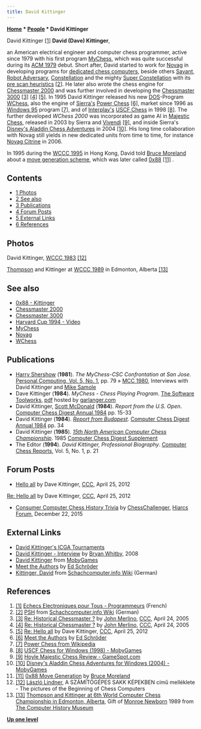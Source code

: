 ```yaml
---
title: David Kittinger
---
```

**[Home](Home "Home") * [People](People "People") * David Kittinger**

[](http://pagesperso-orange.fr/Eric.Terrien/page4/page2/page2.html) David Kittinger <a id="cite-note-1" href="#cite-ref-1">[1]</a>
**David (Dave) Kittinger**,

an American electrical engineer and computer chess programmer, active since 1979 with his first program [MyChess](MyChess "MyChess"), which was quite successful during its [ACM 1979](ACM_1979 "ACM 1979") debut. Short after, David started to work for [Novag](Novag "Novag") in developing programs for [dedicated chess computers](Dedicated_Chess_Computers "Dedicated Chess Computers"), beside others [Savant](Savant "Savant"), [Robot Adversary](Robot_Adversary "Robot Adversary"), [Constellation](Constellation "Constellation") and the mighty [Super Constellation](Super_Constellation "Super Constellation") with its [pre scan heuristics](Oracle "Oracle") <a id="cite-note-2" href="#cite-ref-2">[2]</a>. He later also wrote the chess engine for [Chessmaster 2000](Chessmaster#2000 "Chessmaster") and was further involved in developing the [Chessmaster 3000](Chessmaster#3000 "Chessmaster") <a id="cite-note-3" href="#cite-ref-3">[3]</a> <a id="cite-note-4" href="#cite-ref-4">[4]</a> <a id="cite-note-5" href="#cite-ref-5">[5]</a>. In 1995 David Kittinger released his new [DOS](MS-DOS "MS-DOS")-Program [WChess](WChess "WChess"), also the engine of [Sierra's](Sierra "Sierra") [Power Chess](Power_Chess "Power Chess") <a id="cite-note-6" href="#cite-ref-6">[6]</a>, market since 1996 as [Windows 95](Windows "Windows") program <a id="cite-note-7" href="#cite-ref-7">[7]</a>, and of [Interplay's](index.php?title=Interplay&action=edit&redlink=1 "Interplay (page does not exist)") [USCF Chess](USCF_Chess "USCF Chess") in 1998 <a id="cite-note-8" href="#cite-ref-8">[8]</a>. The further developed *WChess 2000* was incorporated as game AI in [Majestic Chess](Majestic_Chess "Majestic Chess"), released in 2003 by Sierra and [Vivendi](https://en.wikipedia.org/wiki/Vivendi) <a id="cite-note-9" href="#cite-ref-9">[9]</a>, and inside Sierra's [Disney's Aladdin Chess Adventures](Disney%27s_Aladdin_Chess_Adventures "Disney's Aladdin Chess Adventures") in 2004 <a id="cite-note-10" href="#cite-ref-10">[10]</a>. His long time collaboration with Novag still yields in new dedicated units from time to time, for instance [Novag Citrine](Novag_Citrine "Novag Citrine") in 2006.

In 1995 during the [WCCC 1995](WCCC_1995 "WCCC 1995") in Hong Kong, David told [Bruce Moreland](Bruce_Moreland "Bruce Moreland") about a [move generation scheme](Move_Generation "Move Generation"), which was later called [0x88](0x88 "0x88") <a id="cite-note-11" href="#cite-ref-11">[11]</a> .

## Contents

- [1 Photos](#photos)
- [2 See also](#see-also)
- [3 Publications](#publications)
- [4 Forum Posts](#forum-posts)
- [5 External Links](#external-links)
- [6 References](#references)

## Photos

[](File:Kittinger1983.JPG)
David Kittinger, [WCCC 1983](WCCC_1983 "WCCC 1983") <a id="cite-note-12" href="#cite-ref-12">[12]</a>

[](http://www.computerhistory.org/chess/full_record.php?iid=stl-430b9bbdd6cd9)
[Thompson](Ken_Thompson "Ken Thompson") and Kittinger at [WCCC 1989](WCCC_1989 "WCCC 1989") in Edmonton, Alberta <a id="cite-note-13" href="#cite-ref-13">[13]</a>

## See also

- [0x88 - Kittinger](0x88#Kittinger "0x88")
- [Chessmaster 2000](Chessmaster#2000 "Chessmaster")
- [Chessmaster 3000](Chessmaster#3000 "Chessmaster")
- [Harvard Cup 1994 - Video](Harvard_Cup_1994#Video "Harvard Cup 1994")
- [MyChess](MyChess "MyChess")
- [Novag](Novag "Novag")
- [WChess](WChess "WChess")

## Publications

- [Harry Shershow](Harry_Shershow "Harry Shershow") (**1981**). *The MyChess-CSC Confrontation at San Jose*. [Personal Computing, Vol. 5, No. 1](Personal_Computing#5_1 "Personal Computing"), pp. 79 » [MCC 1980](MCC_1980 "MCC 1980"), Interviews with David Kittinger and [Mike Samole](index.php?title=Myron_Samole&action=edit&redlink=1 "Myron Samole (page does not exist)")
- Dave Kittinger (**1984**). *MyChess - Chess Playing Program*. [The Software Toolworks](index.php?title=Software_Toolworks&action=edit&redlink=1 "Software Toolworks (page does not exist)"), [pdf](http://heathkit.garlanger.com/library/TheSoftwareToolworks/software/manuals/210_Mychess.pdf) hosted by [garlanger.com](http://garlanger.com/Welcome.html)
- David Kittinger, [Scott McDonald](Scott_McDonald "Scott McDonald") (**1984**). *Report from the U.S. Open*. [Computer Chess Digest Annual 1984](Computer_Chess_Reports "Computer Chess Reports") pp. 15-33
- David Kittinger (**1984**). *[Report from Budapest](WMCCC_1983 "WMCCC 1983")*. [Computer Chess Digest Annual 1984](Computer_Chess_Reports "Computer Chess Reports") pp. 34
- David Kittinger (**1985**). *[15th North American Computer Chess Championship](ACM_1984 "ACM 1984")*. 1985 [Computer Chess Digest Supplement](Computer_Chess_Reports "Computer Chess Reports")
- The Editor (**1994**). *David Kittinger, Professional Biography*. [Computer Chess Reports](Computer_Chess_Reports "Computer Chess Reports"), Vol. 5, No. 1, p. 21

## Forum Posts

- [Hello all](http://www.talkchess.com/forum/viewtopic.php?t=43447) by Dave Kittinger, [CCC](CCC "CCC"), April 25, 2012

[Re: Hello all](http://www.talkchess.com/forum/viewtopic.php?topic_view=threads&p=462584&t=43447) by Dave Kittinger, [CCC](CCC "CCC"), April 25, 2012

- [Consumer Computer Chess History Trivia](http://www.hiarcs.net/forums/viewtopic.php?t=6768&start=84) by [ChessChallenger](Ron_Nelson "Ron Nelson"), [Hiarcs Forum](Computer_Chess_Forums "Computer Chess Forums"), December 22, 2015

## External Links

- [David Kittinger's ICGA Tournaments](https://www.game-ai-forum.org/icga-tournaments/person.php?id=187)
- [David Kittinger - Interview](http://www.chesscomputeruk.com/html/dave_kittinger.html) by [Bryan Whitby](index.php?title=Bryan_Whitby&action=edit&redlink=1 "Bryan Whitby (page does not exist)"), 2008
- [David Kittinger](http://www.mobygames.com/developer/sheet/view/developerId,4147/) from [MobyGames](https://en.wikipedia.org/wiki/MobyGames)
- [Meet the Authors](http://www.rebel.nl/authors.htm) by [Ed Schröder](Ed_Schroder "Ed Schroder")
- [Kittinger, David](http://www.schach-computer.info/wiki/index.php/Kittinger,_David) from [Schachcomputer.info Wiki](http://www.schach-computer.info/wiki/index.php/Hauptseite_En) (German)

## References

1. <a id="cite-ref-1" href="#cite-note-1">[1]</a> [Echecs Electroniques pour Tous - Programmeurs](http://pagesperso-orange.fr/Eric.Terrien/page4/page2/page2.html) (French)
1. <a id="cite-ref-2" href="#cite-note-2">[2]</a> [PSH](http://www.schach-computer.info/wiki/index.php/PSH) from [Schachcomputer.info Wiki](http://www.schach-computer.info/wiki/index.php/Hauptseite_En) (German)
1. <a id="cite-ref-3" href="#cite-note-3">[3]</a> [Re: Historical Chessmaster ?](https://www.stmintz.com/ccc/index.php?id=422725) by [John Merlino](John_Merlino "John Merlino"), [CCC](CCC "CCC"), April 24, 2005
1. <a id="cite-ref-4" href="#cite-note-4">[4]</a> [Re: Historical Chessmaster ?](https://www.stmintz.com/ccc/index.php?id=422644) by [John Merlino](John_Merlino "John Merlino"), [CCC](CCC "CCC"), April 24, 2005
1. <a id="cite-ref-5" href="#cite-note-5">[5]</a> [Re: Hello all](http://www.talkchess.com/forum/viewtopic.php?topic_view=threads&p=462584&t=43447) by Dave Kittinger, [CCC](CCC "CCC"), April 25, 2012
1. <a id="cite-ref-6" href="#cite-note-6">[6]</a> [Meet the Authors](http://www.rebel.nl/authors.htm) by [Ed Schröder](Ed_Schroder "Ed Schroder")
1. <a id="cite-ref-7" href="#cite-note-7">[7]</a> [Power Chess from Wikipedia](https://en.wikipedia.org/wiki/Power_Chess)
1. <a id="cite-ref-8" href="#cite-note-8">[8]</a> [USCF Chess for Windows (1998) - MobyGames](http://www.mobygames.com/game/uscf-chess)
1. <a id="cite-ref-9" href="#cite-note-9">[9]</a> [Hoyle Majestic Chess Review - GameSpot.com](http://www.gamespot.com/hoyle-majestic-chess/reviews/hoyle-majestic-chess-review-6074888/)
1. <a id="cite-ref-10" href="#cite-note-10">[10]</a> [Disney's Aladdin Chess Adventures for Windows (2004) - MobyGames](http://www.mobygames.com/game/disneys-aladdin-chess-adventures)
1. <a id="cite-ref-11" href="#cite-note-11">[11]</a> [0x88 Move Generation](http://web.archive.org/web/20070716111804/www.brucemo.com/compchess/programming/0x88.htm) by [Bruce Moreland](Bruce_Moreland "Bruce Moreland")
1. <a id="cite-ref-12" href="#cite-note-12">[12]</a> [László Lindner](L%C3%A1szl%C3%B3_Lindner "László Lindner"), A SZÁMÍTÓGÉPES SAKK KÉPEKBEN című melléklete - The pictures of the Beginning of Chess Computers
1. <a id="cite-ref-13" href="#cite-note-13">[13]</a> [Thompson and Kittinger at 6th World Computer Chess Championship in Edmonton, Alberta](http://www.computerhistory.org/chess/full_record.php?iid=stl-430b9bbdd6cd9), Gift of [Monroe Newborn](Monroe_Newborn "Monroe Newborn") 1989 from [The Computer History Museum](The_Computer_History_Museum "The Computer History Museum")

**[Up one level](People "People")**

